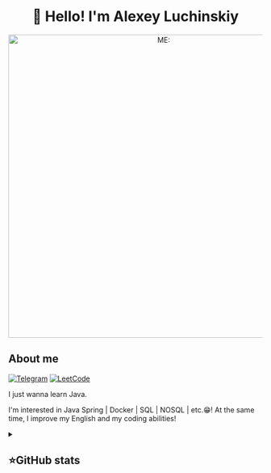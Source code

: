 <h1 align="center">👋 Hello! I'm Alexey Luchinskiy </h1>

<p align="center">
 <img width="600" src="https://media0.giphy.com/media/v1.Y2lkPTc5MGI3NjExMzY0eDk1a294bzBiZWhhcG0zanFmcWNiYnNnejg2NjF1YmxvOXhnaiZlcD12MV9pbnRlcm5hbF9naWZfYnlfaWQmY3Q9Zw/Rpl1sod1vCXK0L2SUN/giphy.webp" alt="ME:" />
</p>

## About me
[![Telegram](https://img.shields.io/badge/-Telegram-2CA5E0?style=flat&logo=telegram&logoColor=white)](https://t.me/AlexRay22)
[![LeetCode](https://img.shields.io/badge/-LeetCode-FF0000?style=flat&logo=leetcode&logoColor=white)](https://leetcode.com/u/AlexRay2/)

I just wanna learn Java.

I'm interested in Java Spring | Docker | SQL | NOSQL | etc.😁!
At the same time, I improve my English and my сoding abilities!

<details align="left">
  <summary><h2><b>⭐️GitHub stats</b></h2></summary>
  <p>
   <img src="https://github-readme-stats.vercel.app/api/top-langs/?username=AlexRay2&theme=dracula&layout=compact&hide_border=true&bg_color=00000000&langs=java" />
   <br>
   <img src="https://github-readme-stats.vercel.app/api?username=AlexRay2&count_private=true&show_icons=true&theme=dracula&hide_border=true&bg_color=00000000" />
    <br>
   <img src="https://metrics.lecoq.io/baggerfast" />
  </p>
</details>
